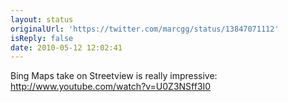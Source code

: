 ```yaml
---
layout: status
originalUrl: 'https://twitter.com/marcgg/status/13847071112'
isReply: false
date: 2010-05-12 12:02:41
---
```


Bing Maps take on Streetview is really impressive: http://www.youtube.com/watch?v=U0Z3NSff3I0
